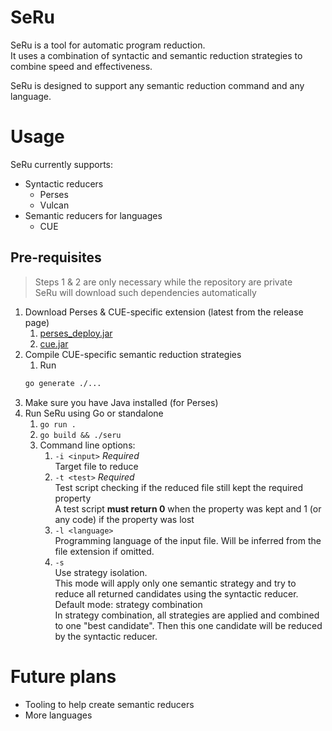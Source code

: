 # SeRu

SeRu is a tool for automatic program reduction.  
It uses a combination of syntactic and semantic reduction strategies to combine speed and effectiveness.

SeRu is designed to support any semantic reduction command and any language.

# Usage

SeRu currently supports:
- Syntactic reducers
  - Perses
  - Vulcan
- Semantic reducers for languages
  - CUE

## Pre-requisites

> Steps 1 & 2 are only necessary while the repository are private  
> SeRu will download such dependencies automatically

1. Download Perses & CUE-specific extension (latest from the release page)
   1. [perses_deploy.jar](https://github.com/mandoway/seru/releases/download/v0.0.1-alpha/perses_deploy.jar)
   2. [cue.jar](https://github.com/mandoway/seru/releases/download/v0.0.1-alpha/cue.jar)
2. Compile CUE-specific semantic reduction strategies
   1. Run 
   ```bash
   go generate ./...
   ```
3. Make sure you have Java installed (for Perses)
4. Run SeRu using Go or standalone
   1. `go run .`
   2. `go build && ./seru`
   3. Command line options:
      1. `-i <input>` _Required_  
      Target file to reduce
      2. `-t <test>` _Required_  
      Test script checking if the reduced file still kept the required property  
      A test script **must return 0** when the property was kept and 1 (or any code) if the property was lost
      3. `-l <language>`  
      Programming language of the input file. Will be inferred from the file extension if omitted.
      4. `-s`  
      Use strategy isolation.  
      This mode will apply only one semantic strategy and try to reduce all returned candidates using the syntactic reducer.  
      Default mode: strategy combination  
      In strategy combination, all strategies are applied and combined to one "best candidate". Then this one candidate will be reduced by the syntactic reducer.

# Future plans

- Tooling to help create semantic reducers
- More languages

